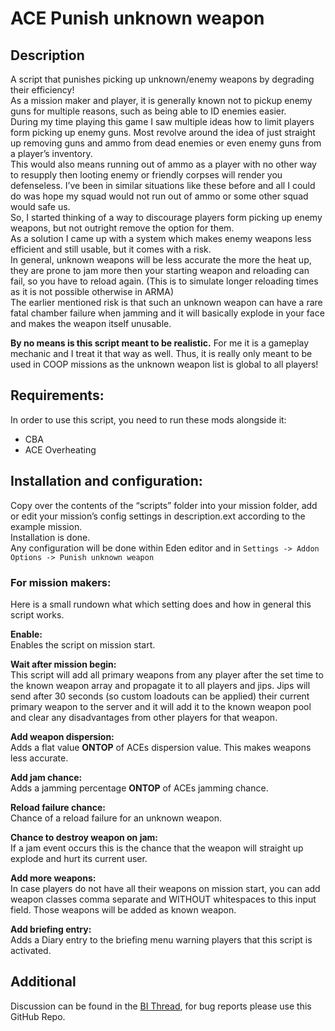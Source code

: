 # ACE Punish unknown weapon
## Description
A script that punishes picking up unknown/enemy weapons by degrading their efficiency!\
As a mission maker and player, it is generally known not to pickup enemy guns for multiple reasons, such as being able to ID enemies easier.\
During my time playing this game I saw multiple ideas how to limit players form picking up enemy guns. Most revolve around the idea of just straight up removing guns and ammo from dead enemies or even enemy guns from a player’s inventory.\
This would also means running out of ammo as a player with no other way to resupply then looting enemy or friendly corpses will render you defenseless. I’ve been in similar situations like these before and all I could do was hope my squad would not run out of ammo or some other squad would safe us.\
So, I started thinking of a way to discourage players form picking up enemy weapons, but not outright remove the option for them.\
As a solution I came up with a system which makes enemy weapons less efficient and still usable, but it comes with a risk.\
In general, unknown weapons will be less accurate the more the heat up, they are prone to jam more then your starting weapon and reloading can fail, so you have to reload again. (This is to simulate longer reloading times as it is not possible otherwise in ARMA)\
The earlier mentioned risk is that such an unknown weapon can have a rare fatal chamber failure when jamming and it will basically explode in your face and makes the weapon itself unusable.

__By no means is this script meant to be realistic.__ For me it is a gameplay mechanic and I treat it that way as well. Thus, it is really only meant to be used in COOP missions as the unknown weapon list is global to all players!

## Requirements:
In order to use this script, you need to run these mods alongside it:
* CBA
* ACE Overheating

## Installation and configuration:
Copy over the contents of the “scripts” folder into your mission folder, add or edit your mission’s config settings in description.ext according to the example mission.\
Installation is done.\
Any configuration will be done within Eden editor and in `Settings -> Addon Options -> Punish unknown weapon`

### For mission makers:
Here is a small rundown what which setting does and how in general this script works.

__Enable:__  
Enables the script on mission start.

__Wait after mission begin:__\
This script will add all primary weapons from any player after the set time to the known weapon array and propagate it to all players and jips. Jips will send after 30 seconds (so custom loadouts can be applied) their current primary weapon to the server and it will add it to the known weapon pool and clear any disadvantages from other players for that weapon.

__Add weapon dispersion:__\
Adds a flat value **ONTOP** of ACEs dispersion value. This makes weapons less accurate.

__Add jam chance:__\
Adds a jamming percentage **ONTOP** of ACEs jamming chance.

__Reload failure chance:__\
Chance of a reload failure for an unknown weapon.

__Chance to destroy weapon on jam:__\
If a jam event occurs this is the chance that the weapon will straight up explode and hurt its current user.

__Add more weapons:__ \
In case players do not have all their weapons on mission start, you can add weapon classes comma separate and WITHOUT whitespaces to this input field. Those weapons will be added as known weapon.

__Add briefing entry:__\
Adds a Diary entry to the briefing menu warning players that this script is activated. 

## Additional
Discussion can be found in the [BI Thread](https://forums.bohemia.net/forums/topic/217470-release-ace-punish-unknownenemy-weapon-script/), for bug reports please use this GitHub Repo.